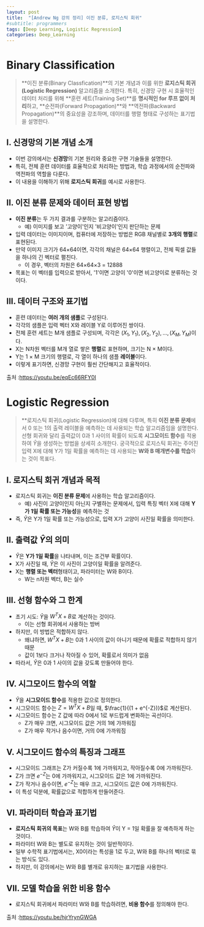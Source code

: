 ```yaml
---
layout: post
title:  "[Andrew Ng 강의 정리] 이진 분류, 로지스틱 회귀" 
#subtitle: programmers
tags: [Deep Learning, Logistic Regression]
categories: Deep_Learning
---
```


# Binary Classification

> **이진 분류(Binary Classfication)**의 기본 개념과 이를 위한 **로지스틱 회귀(Logistic Regression)** 알고리즘을 소개한다.
> 특히, 신경망 구현 시 효율적인 데이터 처리를 위해 **훈련 세트(Training Set)**를 **명시적인 for 루프 없이 처리**하고, **순전파(Forward Propagation)**와 **역전파(Backward Propagation)**의 중요성을 강조하며, 데이터를 행렬 형태로 구성하는 표기법을 설명한다.

## I. 신경망의 기본 개념 소개

- 이번 강의에서는 **신경망**의 기본 원리와 중요한 구현 기술들을 설명한다.
- 특히, 전체 훈련 데이터를 효율적으로 처리하는 방법과, 학습 과정에서의 순전파와 역전파의 역할을 다룬다.
- 이 내용을 이해하기 위해 **로지스틱 회귀**를 예시로 사용한다.

## II. 이진 분류 문제와 데이터 표현 방법

- **이진 분류**는 두 가지 결과를 구분하는 알고리즘이다.
    + 예) 이미지를 보고 '고양이'인지 '비고양이'인지 판단하는 문제
- 입력 데이터는 이미지이며, 컴퓨터에 저장하는 방법은 RGB 채널별로 **3개의 행렬**로 표현된다.
- 만약 이미지 크기가 64×64이면, 각각의 채널은 64×64 행렬이고, 전체 픽셀 값들을 하나의 긴 벡터로 펼친다.
    + 이 경우, 벡터의 차원은 64×64×3 = 12888
- 목표는 이 벡터를 입력으로 받아서, '1'이면 고양이 '0'이면 비고양이로 분류하는 것이다.

## III. 데이터 구조와 표기법

- 훈련 데이터는 **여러 개의 샘플**로 구성된다.
- 각각의 샘플은 입력 벡터 X와 레이블 Y로 이루어진 쌍이다.
- 전체 훈련 세트는 M개 샘플로 구성되며, 각각은 $(X_1, Y_1), (X_2, Y_2),..., (X_M, Y_M)$이다.
- X는 N차원 벡터를 M개 열로 쌓은 **행렬**로 표현하며, 크기는 N × M이다.
- Y는 1 × M 크기의 행렬로, 각 열이 하나의 샘플 **레이블**이다.
- 이렇게 표기하면, 신경망 구현이 훨씬 간단해지고 효율적이다.

출처 :<https://youtu.be/eqEc66RFY0I>

# Logistic Regression

> **로지스틱 회귀(Logistic Regression)에 대해 다루며, 특히 **이진 분류 문제**에서 0 또는 1의 출력 레이블을 예측하는 데 사용되는 학습 알고리즘임을 설명한다.
> 선형 회귀와 달리 출력값이 0과 1 사이의 확률이 되도록 **시그모이드 함수**를 적용하여 $\hat{Y}$을 생성하는 방법을 상세히 소개한다.
> 궁극적으로 로지스틱 회귀는 주어진 입력 X에 대해 Y가 1일 확률을 예측하는 데 사용되는 **W와 B 매개변수를 학습**하는 것이 목표다.

## I. 로지스틱 회귀 개념과 목적

- 로지스틱 회귀는 **이진 분류 문제**에 사용하는 학습 알고리즘이다.
    + 예) 사진이 고양이인지 아닌지 구별하는 문제에서, 입력 특징 벡터 X에 대해 **Y가 1일 확률 또는 가능성**을 예측하는 것
- 즉, $\hat{Y}$은 Y가 1일 확률 또는 가능성으로, 입력 X가 고양이 사진일 확률을 의미한다.

## II. 출력값 $\hat{Y}$의 의미

- $\hat{Y}$은 **Y가 1일 확률**을 나타내며, 이는 조건부 확률이다.
- X가 사진일 때, $\hat{Y}$은 이 사진이 고양이일 확률을 알려준다.
- X는 **행렬 또는 벡터**형태이고, 파라미터는 W와 B이다.
    + W는 n차원 벡터, B는 실수

## III. 선형 함수와 그 한계

- 초기 시도: $\hat{Y}$을 $W^T X+B$로 계산하는 것이다.
    + 이는 선형 회귀에서 사용하는 방버
- 하지만, 이 방법은 적합하지 않다.
    + 왜냐하면, $W^T X+B$는 0과 1 사이의 값이 아니기 때문에 확률로 적합하지 않기 때문
    + 값이 1보다 크거나 작아질 수 있어, 확률로서 의미가 없음
- 따라서, $\hat{Y}$은 0과 1 사이의 값을 갖도록 만들어야 한다.

## IV. 시그모이드 함수의 역할

- $\hat{Y}$을 **시그모이드 함수**를 적용한 값으로 정의한다.
- 시그모이드 함수는 $Z = W^T X+B$일 때, $\frac{1}{(1 + e^{-Z})}$로 계산된다.
- 시그모이드 함수는 Z 값에 따라 0에서 1로 부드럽게 변화하는 곡선이다.
    + Z가 매우 크면, 시그모이드 값은 거의 1에 가까워짐
    + Z가 매우 작거나 음수이면, 거의 0에 가까워짐 

## V. 시그모이드 함수의 특징과 그래프

- 시그모이드 그래프는 Z가 커질수록 1에 가까워지고, 작아질수록 0에 가까워진다.
- Z가 크면 $e^{-Z}$는 0에 가까워지고, 시그모이드 값은 1에 가까워진다.
- Z가 작거나 음수이면, $e^{-Z}$는 매우 크고, 시그모이드 값은 0에 가까워진다.
- 이 특성 덕분에, 확률값으로 적합하게 만들어준다.

## VI. 파라미터 학습과 표기법

- **로지스틱 회귀의 목표**는 W와 B를 학습하여 $\hat{Y}$이 Y = 1일 확률을 잘 예측하게 하는 것이다.
- 파라미터 W와 B는 별도로 유지하는 것이 일반적이다.
- 일부 수학적 표기법에서는, X0이라는 특성을 1로 두고, W와 B를 하나의 벡터로 묶는 방식도 있다.
- 하지만, 이 강의에서는 W와 B를 별개로 유지하는 표기법을 사용한다.

## VII. 모델 학습을 위한 비용 함수

- 로지스틱 회귀에서 파라미터 W와 B를 학습하려면, **비용 함수**를 정의해야 한다.

출처 :<https://youtu.be/hjrYrynGWGA>
